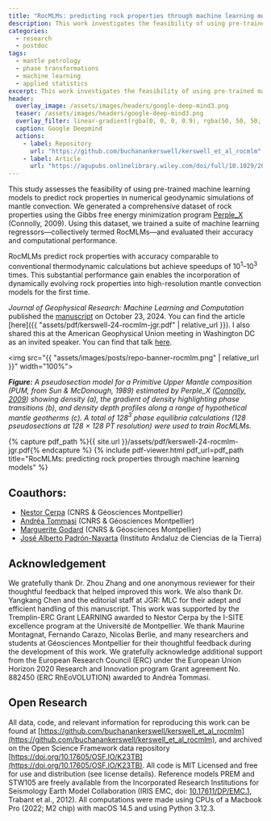```yaml
---
title: "RocMLMs: predicting rock properties through machine learning models"
description: This work investigates the feasibility of using pre-trained machine learning models to predict rock properties.
categories:
  - research
  - postdoc
tags:
  - mantle petrology
  - phase transformations
  - machine learning
  - applied statistics
excerpt: This work investigates the feasibility of using pre-trained machine learning models to predict rock properties.
header:
  overlay_image: /assets/images/headers/google-deep-mind3.png
  teaser: /assets/images/headers/google-deep-mind3.png
  overlay_filter: linear-gradient(rgba(0, 0, 0, 0.9), rgba(50, 50, 50, 0.5))
  caption: Google Deepmind
  actions:
    - label: Repository
      url: "https://github.com/buchanankerswell/kerswell_et_al_rocmlm"
    - label: Article
      url: "https://agupubs.onlinelibrary.wiley.com/doi/full/10.1029/2024JH000264"
---
```


This study assesses the feasibility of using pre-trained machine learning models to predict rock properties in numerical geodynamic simulations of mantle convection. We generated a comprehensive dataset of rock properties using the Gibbs free energy minimization program [Perple_X](https://www.perplex.ethz.ch) (Connolly, 2009). Using this dataset, we trained a suite of machine learning regressors—collectively termed RocMLMs—and evaluated their accuracy and computational performance.

RocMLMs predict rock properties with accuracy comparable to conventional thermodynamic calculations but achieve speedups of 10$^1$–10$^3$ times. This substantial performance gain enables the incorporation of dynamically evolving rock properties into high-resolution mantle convection models for the first time.

*Journal of Geophysical Research: Machine Learning and Computation* published the [manuscript](https://agupubs.onlinelibrary.wiley.com/doi/full/10.1029/2024JH000264) on October 23, 2024. You can find the article [here]({{ "assets/pdf/kerswell-24-rocmlm-jgr.pdf" | relative_url }}). I also shared this at the American Geophysical Union meeting in Washington DC as an invited speaker. You can find that talk [here](https://youtu.be/FX4KjGFwSy4).

<img src="{{ "assets/images/posts/repo-banner-rocmlm.png" | relative_url }}" width="100%">

***Figure:*** *A pseudosection model for a Primitive Upper Mantle composition (PUM, from Sun & McDonough, 1989) estimated by Perple_X ([Connolly, 2009](https://agupubs.onlinelibrary.wiley.com/doi/abs/10.1029/2009GC002540)) showing density (a), the gradient of density highlighting phase transitions (b), and density depth profiles along a range of hypothetical mantle geotherms (c). A total of 128$^3$ phase equilibria calculations (128 pseudosections at 128 $\times$ 128 PT resolution) were used to train RocMLMs.*

{% capture pdf_path %}{{ site.url }}/assets/pdf/kerswell-24-rocmlm-jgr.pdf{% endcapture %}
{% include pdf-viewer.html 
   pdf_url=pdf_path
   title="RocMLMs: predicting rock properties through machine learning models"
%}

## Coauthors:

- [Nestor Cerpa](https://scholar.google.com/citations?user=D0kBGqcAAAAJ&hl=en&oi=ao) (CNRS & Géosciences Montpellier)
- [Andréa Tommasi](https://scholar.google.com/citations?user=4ibXyDwAAAAJ&hl=en) (CNRS & Géosciences Montpellier)
- [Marguerite Godard](https://scholar.google.com/citations?user=rhF-80oAAAAJ&hl=en&oi=ao) (CNRS & Géosciences Montpellier)
- [José Alberto Padrón-Navarta](https://scholar.google.com/citations?user=5x5JgpIAAAAJ&hl=en&oi=ao) (Instituto Andaluz de Ciencias de la Tierra)

## Acknowledgement

We gratefully thank Dr. Zhou Zhang and one anonymous reviewer for their thoughtful feedback that helped improved this work. We also thank Dr. Yangkang Chen and the editorial staff at JGR: MLC for their adept and efficient handling of this manuscript. This work was supported by the Tremplin-ERC Grant LEARNING awarded to Nestor Cerpa by the I-SITE excellence program at the Université de Montpellier. We thank Maurine Montagnat, Fernando Carazo, Nicolas Berlie, and many researchers and students at Géosciences Montpellier for their thoughtful feedback during the development of this work. We gratefully acknowledge additional support from the European Research Council (ERC) under the European Union Horizon 2020 Research and Innovation program Grant agreement No. 882450 (ERC RhEoVOLUTION) awarded to Andréa Tommasi.

## Open Research

All data, code, and relevant information for reproducing this work can be found at [https://github.com/buchanankerswell/kerswell_et_al_rocmlm](https://github.com/buchanankerswell/kerswell_et_al_rocmlm), and archived on the Open Science Framework data repository [https://doi.org/10.17605/OSF.IO/K23TB](https://doi.org/10.17605/OSF.IO/K23TB). All code is MIT Licensed and free for use and distribution (see license details). Reference models PREM and STW105 are freely available from the Incorporated Research Institutions for Seismology Earth Model Collaboration (IRIS EMC, doi: [10.17611/DP/EMC.1](https://doi.org/10.17611/DP/EMC.1), Trabant et al., 2012). All computations were made using CPUs of a Macbook Pro (2022; M2 chip) with macOS 14.5 and using Python 3.12.3.
